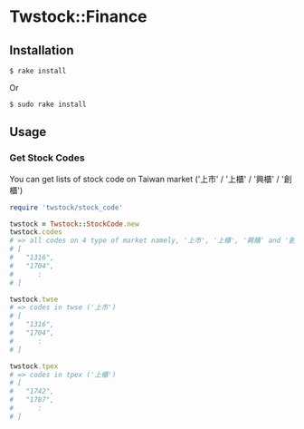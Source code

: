 # Twstock::Finance

## Installation

```
$ rake install
```

Or

```
$ sudo rake install
```

## Usage

### Get Stock Codes

You can get lists of stock code on Taiwan market ('上市' / '上櫃' / '興櫃' / '創櫃')

```rb
require 'twstock/stock_code'

twstock = Twstock::StockCode.new
twstock.codes
# => all codes on 4 type of market namely, '上市', '上櫃', '興櫃' and '創櫃'
# [
#   "1316",
#   "1704",
#      :
# ]

twstock.twse
# => codes in twse ('上市')
# [
#   "1316",
#   "1704",
#      :
# ]

twstock.tpex
# => codes in tpex ('上櫃')
# [
#   "1742",
#   "1787",
#      :
# ]
```
